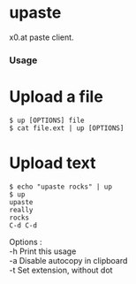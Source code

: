 # upaste
x0.at paste client.  

### Usage
# Upload a file
```
$ up [OPTIONS] file  
$ cat file.ext | up [OPTIONS]  
```

# Upload text
```
$ echo "upaste rocks" | up
$ up
upaste
really
rocks
C-d C-d
```
Options :  
    -h    Print this usage  
    -a    Disable autocopy in clipboard  
    -t    Set extension, without dot
